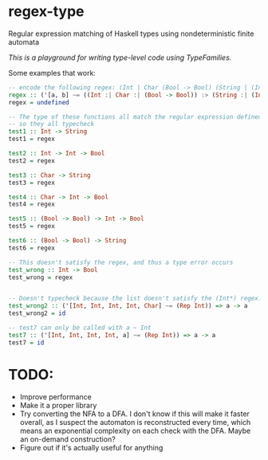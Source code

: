 # regex-type
Regular expression matching of Haskell types using nondeterministic finite automata

*This is a playground for writing type-level code using TypeFamilies.*

Some examples that work:

```haskell
-- encode the following regex: (Int | Char (Bool -> Bool) (String | (Int -> Bool))
regex :: ('[a, b] ~= ((Int :| Char :| (Bool -> Bool)) :> (String :| (Int -> Bool)))) => a -> b
regex = undefined

-- The type of these functions all match the regular expression defined in the type of regex
-- so they all typecheck
test1 :: Int -> String
test1 = regex

test2 :: Int -> Int -> Bool
test2 = regex

test3 :: Char -> String
test3 = regex

test4 :: Char -> Int -> Bool
test4 = regex

test5 :: (Bool -> Bool) -> Int -> Bool
test5 = regex

test6 :: (Bool -> Bool) -> String
test6 = regex

-- This doesn't satisfy the regex, and thus a type error occurs
test_wrong :: Int -> Bool
test_wrong = regex


-- Doesn't typecheck because the list doesn't satisfy the (Int*) regex.
test_wrong2 :: ('[Int, Int, Int, Int, Char] ~= (Rep Int)) => a -> a
test_wrong2 = id

-- test7 can only be called with a ~ Int
test7 :: ('[Int, Int, Int, Int, a] ~= (Rep Int)) => a -> a
test7 = id
```

# TODO:
- Improve performance
- Make it a proper library
- Try converting the NFA to a DFA. I don't know if this will make it faster overall, as I suspect the automaton is reconstructed every time, which means an exponential complexity on each check with the DFA. Maybe an on-demand construction?
- Figure out if it's actually useful for anything
